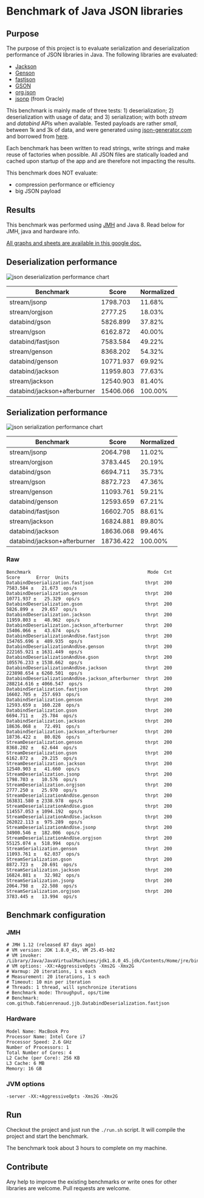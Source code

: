 # Benchmark of Java JSON libraries

## Purpose

The purpose of this project is to evaluate serialization and deserialization performance of JSON libraries in Java.
The following libraries are evaluated:

* [Jackson](https://github.com/FasterXML/jackson)
* [Genson](https://owlike.github.io/genson/)
* [fastjson](https://github.com/alibaba/fastjson)
* [GSON](https://github.com/google/gson)
* [org.json](https://github.com/stleary/JSON-java)
* [jsonp](https://jsonp.java.net/) (from Oracle)

This benchmark is mainly made of three tests: 1) deserialization; 2) deserialization with usage of data; and 3) serialization; with both _stream_ and _databind_ APIs when available.
Tested payloads are rather *small*, between 1k and 3k of data, and were generated using [json-generator.com](http://www.json-generator.com/) and borrowed from [here](https://github.com/terencetaih/aws-speed/tree/master/JsonProcess).

Each benchmark has been written to read strings, write strings and make reuse of factories when possible. All JSON files are statically loaded and cached upon startup of the app and are therefore not impacting the results.

This benchmark does NOT evaluate:

* compression performance or efficiency
* big JSON payload

## Results

This benchmark was performed using [JMH](http://openjdk.java.net/projects/code-tools/jmh/) and Java 8.
Read below for JMH, java and hardware info.

[All graphs and sheets are available in this google doc.](https://docs.google.com/spreadsheets/d/1QJ8vwMXTHidMX4jo6aldGRt7d7DzPqvQJ4ETaevKT-c/edit?usp=sharing)

## Deserialization performance

[comment]: # "From tsv to md:"
[comment]: # "Search:  ([\w/]+)\t([\w\d\.]+)\t([\w\d\.%]+)"
[comment]: # "Replace: | $1 | $2 | $3 |"

![json deserialization performance chart](https://docs.google.com/spreadsheets/d/1QJ8vwMXTHidMX4jo6aldGRt7d7DzPqvQJ4ETaevKT-c/pubchart?oid=1355965597&format=image)

| Benchmark | Score | Normalized |
|-----------|-------|------------|
| stream/jsonp | 1798.703 | 11.68% |
| stream/orgjson | 2777.25 | 18.03% |
| databind/gson | 5826.899 | 37.82% |
| stream/gson | 6162.872 | 40.00% |
| databind/fastjson | 7583.584 | 49.22% |
| stream/genson | 8368.202 | 54.32% |
| databind/genson | 10771.937 | 69.92% |
| databind/jackson | 11959.803 | 77.63% |
| stream/jackson | 12540.903 | 81.40% |
| databind/jackson+afterburner | 15406.066 | 100.00% |


## Serialization performance

![json serialization performance chart](https://docs.google.com/spreadsheets/d/1QJ8vwMXTHidMX4jo6aldGRt7d7DzPqvQJ4ETaevKT-c/pubchart?oid=363435330&format=image)

| Benchmark | Score | Normalized |
|-----------|-------|------------|
| stream/jsonp | 2064.798 | 11.02% |
| stream/orgjson | 3783.445 | 20.19% |
| databind/gson | 6694.711 | 35.73% |
| stream/gson | 8872.723 | 47.36% |
| stream/genson | 11093.761 | 59.21% |
| databind/genson | 12593.659 | 67.21% |
| databind/fastjson | 16602.705 | 88.61% |
| stream/jackson | 16824.881 | 89.80% |
| databind/jackson | 18636.068 | 99.46% |
| databind/jackson+afterburner | 18736.422 | 100.00% |

### Raw

    Benchmark                                           Mode  Cnt       Score      Error  Units
    DatabindDeserialization.fastjson                   thrpt  200    7583.584 ±   21.673  ops/s
    DatabindDeserialization.genson                     thrpt  200   10771.937 ±   25.329  ops/s
    DatabindDeserialization.gson                       thrpt  200    5826.899 ±   29.657  ops/s
    DatabindDeserialization.jackson                    thrpt  200   11959.803 ±   48.962  ops/s
    DatabindDeserialization.jackson_afterburner        thrpt  200   15406.066 ±   43.674  ops/s
    DatabindDeserializationAndUse.fastjson             thrpt  200  154765.696 ±  489.935  ops/s
    DatabindDeserializationAndUse.genson               thrpt  200  222165.921 ± 1631.449  ops/s
    DatabindDeserializationAndUse.gson                 thrpt  200  105576.233 ± 1538.662  ops/s
    DatabindDeserializationAndUse.jackson              thrpt  200  223898.654 ± 6260.501  ops/s
    DatabindDeserializationAndUse.jackson_afterburner  thrpt  200  288214.616 ± 4066.547  ops/s
    DatabindSerialization.fastjson                     thrpt  200   16602.705 ±  257.693  ops/s
    DatabindSerialization.genson                       thrpt  200   12593.659 ±  160.228  ops/s
    DatabindSerialization.gson                         thrpt  200    6694.711 ±   25.784  ops/s
    DatabindSerialization.jackson                      thrpt  200   18636.068 ±   72.491  ops/s
    DatabindSerialization.jackson_afterburner          thrpt  200   18736.422 ±   80.026  ops/s
    StreamDeserialization.genson                       thrpt  200    8368.202 ±   62.644  ops/s
    StreamDeserialization.gson                         thrpt  200    6162.872 ±   29.215  ops/s
    StreamDeserialization.jackson                      thrpt  200   12540.903 ±   41.660  ops/s
    StreamDeserialization.jsonp                        thrpt  200    1798.703 ±   10.576  ops/s
    StreamDeserialization.orgjson                      thrpt  200    2777.250 ±   25.970  ops/s
    StreamDeserializationAndUse.genson                 thrpt  200  163831.580 ± 2338.978  ops/s
    StreamDeserializationAndUse.gson                   thrpt  200  114557.053 ± 1094.192  ops/s
    StreamDeserializationAndUse.jackson                thrpt  200  262022.113 ±  975.289  ops/s
    StreamDeserializationAndUse.jsonp                  thrpt  200   34900.546 ±  182.006  ops/s
    StreamDeserializationAndUse.orgjson                thrpt  200   55125.074 ±  518.994  ops/s
    StreamSerialization.genson                         thrpt  200   11093.761 ±   62.037  ops/s
    StreamSerialization.gson                           thrpt  200    8872.723 ±   20.691  ops/s
    StreamSerialization.jackson                        thrpt  200   16824.881 ±   32.982  ops/s
    StreamSerialization.jsonp                          thrpt  200    2064.798 ±   22.508  ops/s
    StreamSerialization.orgjson                        thrpt  200    3783.445 ±   13.994  ops/s

## Benchmark configuration

### JMH

    # JMH 1.12 (released 87 days ago)
    # VM version: JDK 1.8.0_45, VM 25.45-b02
    # VM invoker: /Library/Java/JavaVirtualMachines/jdk1.8.0_45.jdk/Contents/Home/jre/bin/java
    # VM options: -XX:+AggressiveOpts -Xms2G -Xmx2G
    # Warmup: 20 iterations, 1 s each
    # Measurement: 20 iterations, 1 s each
    # Timeout: 10 min per iteration
    # Threads: 1 thread, will synchronize iterations
    # Benchmark mode: Throughput, ops/time
    # Benchmark: com.github.fabienrenaud.jjb.DatabindDeserialization.fastjson

### Hardware

    Model Name: MacBook Pro
    Processor Name: Intel Core i7
    Processor Speed: 2.6 GHz
    Number of Processors: 1
    Total Number of Cores: 4
    L2 Cache (per Core): 256 KB
    L3 Cache: 6 MB
    Memory: 16 GB

### JVM options

    -server -XX:+AggressiveOpts -Xms2G -Xmx2G 

## Run

Checkout the project and just run the `./run.sh` script.
It will compile the project and start the benchmark.

The benchmark took about 3 hours to complete on my machine.

## Contribute

Any help to improve the existing benchmarks or write ones for other libraries are welcome.
Pull requests are welcome.
